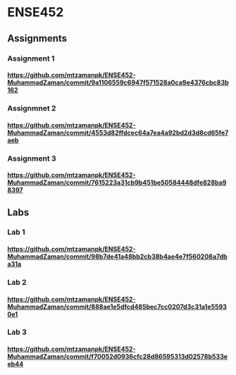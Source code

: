 # ENSE452

## Assignments 

### Assignment 1
#### https://github.com/mtzamanpk/ENSE452-MuhammadZaman/commit/9a1106559c6947f571528a0ca9e4376cbc83b162

### Assignmnet 2
#### https://github.com/mtzamanpk/ENSE452-MuhammadZaman/commit/4553d82ffdcec64a7ea4a92bd2d3d8cd65fe7aeb

### Assignment 3 
#### https://github.com/mtzamanpk/ENSE452-MuhammadZaman/commit/7615223a31cb9b451be50584448dfe828ba98397

## Labs

### Lab 1
#### https://github.com/mtzamanpk/ENSE452-MuhammadZaman/commit/98b7de41a48bb2cb38b4ae4e7f560208a7dba31a

### Lab 2
#### https://github.com/mtzamanpk/ENSE452-MuhammadZaman/commit/888ae1e5dfcd485bec7cc0207d3c31a1e55930e1

### Lab 3 
#### https://github.com/mtzamanpk/ENSE452-MuhammadZaman/commit/f70052d0936cfc28d86595313d02578b533eeb44
